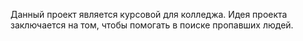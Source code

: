 Данный проект является курсовой для колледжа. Идея проекта заключается на том, чтобы помогать в поиске пропавших людей.
